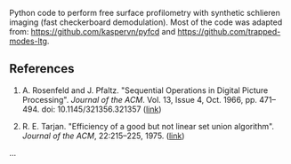 Python code to perform free surface profilometry with synthetic schlieren imaging (fast checkerboard demodulation). Most of the code was adapted from: https://github.com/kaspervn/pyfcd and https://github.com/trapped-modes-ltg.

## References

1. A. Rosenfeld and J. Pfaltz. "Sequential Operations in Digital Picture Processing". *Journal of the ACM*. Vol. 13, Issue 4, Oct. 1966, pp. 471–494. doi: 10.1145/321356.321357 ([link](https://doi.org/10.1145/321356.321357))

2. R. E. Tarjan. "Efficiency of a good but not linear set union algorithm". *Journal of the ACM*, 22:215–225, 1975. ([link](https://doi.org/...))

...

